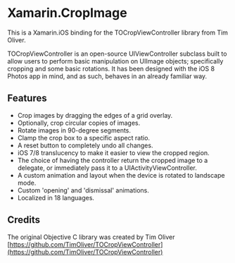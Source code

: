# Xamarin.CropImage

This is a Xamarin.iOS binding for the TOCropViewController library from Tim Oliver.

TOCropViewController is an open-source UIViewController subclass built to allow users to perform basic manipulation on UIImage objects; specifically cropping and some basic rotations. It has been designed with the iOS 8 Photos app in mind, and as such, behaves in an already familiar way.

## Features

- Crop images by dragging the edges of a grid overlay.
- Optionally, crop circular copies of images.
- Rotate images in 90-degree segments.
- Clamp the crop box to a specific aspect ratio.
- A reset button to completely undo all changes.
- iOS 7/8 translucency to make it easier to view the cropped region.
- The choice of having the controller return the cropped image to a delegate, or immediately pass it to a UIActivityViewController.
- A custom animation and layout when the device is rotated to landscape mode.
- Custom 'opening' and 'dismissal' animations.
- Localized in 18 languages.

## Credits

The original Objective C library was created by Tim Oliver
[https://github.com/TimOliver/TOCropViewController](https://github.com/TimOliver/TOCropViewController)
